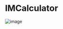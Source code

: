 # IMCalculator

![image](https://github.com/victoriaflb/IMCalculator/assets/122183830/62dd6cfc-cb1f-41df-998d-840120129280)
